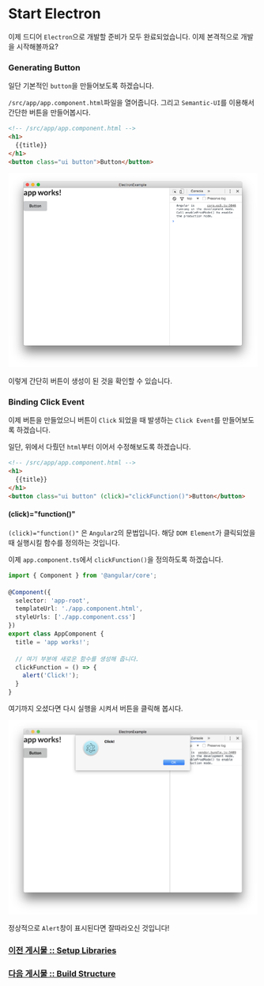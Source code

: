 # Start Electron
이제 드디어 `Electron`으로 개발할 준비가 모두 완료되었습니다. 이제 본격적으로 개발을 시작해볼까요?

### Generating Button
일단 기본적인 `button`을 만들어보도록 하겠습니다.

`/src/app/app.component.html`파일을 열어줍니다. 그리고 `Semantic-UI`를 이용해서 간단한 버튼을 만들어봅시다.

```html
<!-- /src/app/app.component.html -->
<h1>
  {{title}}
</h1>
<button class="ui button">Button</button>
```

![](./assets/capture/makebutton.png)

이렇게 간단히 버튼이 생성이 된 것을 확인할 수 있습니다.

### Binding Click Event
이제 버튼을 만들었으니 버튼이 `Click` 되었을 때 발생하는 `Click Event`를 만들어보도록 하겠습니다.

일단, 위에서 다뤘던 `html`부터 이어서 수정해보도록 하겠습니다.

```html
<!-- /src/app/app.component.html -->
<h1>
  {{title}}
</h1>
<button class="ui button" (click)="clickFunction()">Button</button>
```

#### (click)="function()"
`(click)="function()"` 은 `Angular2`의 문법입니다. 해당 `DOM Element`가 클릭되었을 때 실행시킬 함수를 정의하는 것입니다.

이제 `app.component.ts`에서 `clickFunction()`을 정의하도록 하겠습니다.

```typescript
import { Component } from '@angular/core';

@Component({
  selector: 'app-root',
  templateUrl: './app.component.html',
  styleUrls: ['./app.component.css']
})
export class AppComponent {
  title = 'app works!';

  // 여기 부분에 새로운 함수를 생성해 줍니다.
  clickFunction = () => {
    alert('Click!');
  }
}
```

여기까지 오셨다면 다시 실행을 시켜서 버튼을 클릭해 봅시다.

![](./assets/capture/clickButton2.png)

정상적으로 `Alert`창이 표시된다면 잘따라오신 것입니다!

### [이전 게시물 :: Setup Libraries](chapter2.md)
### [다음 게시물 :: Build Structure](chapter4.md)
